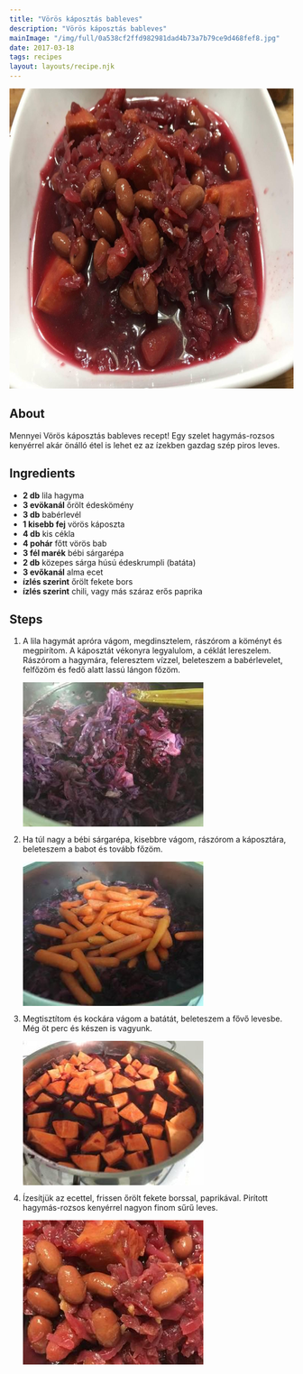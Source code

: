```yaml
---
title: "Vörös káposztás bableves"
description: "Vörös káposztás bableves"
mainImage: "/img/full/0a538cf2ffd982981dad4b73a7b79ce9d468fef8.jpg"
date: 2017-03-18
tags: recipes
layout: layouts/recipe.njk
---
```

                        
<p align="center"><a href="https://cookpad.com/hu/receptek/2252318-voros-kaposztas-bableves" rel="Recipe source page"><img width="751" height="532" src="/img/full/0a538cf2ffd982981dad4b73a7b79ce9d468fef8.jpg"/></a></p>

## About
Mennyei Vörös káposztás bableves recept! Egy szelet hagymás-rozsos kenyérrel akár önálló étel is lehet ez az ízekben gazdag szép piros leves.

>  

## Ingredients
* **2 db** lila hagyma
* **3 evökanál** őrölt édeskömény
* **3 db** babérlevél
* **1 kisebb fej** vörös káposzta
* **4 db** kis cékla
* **4 pohár** főtt vörös bab
* **3 fél marék** bébi sárgarépa
* **2 db** közepes sárga húsú édeskrumpli (batáta)
* **3 evőkanál** alma ecet
* **ízlés szerint** őrölt fekete bors
* **ízlés szerint** chili, vagy más száraz erős paprika

## Steps

1. A lila hagymát apróra vágom, megdinsztelem, rászórom a köményt és megpirítom. A káposztát vékonyra legyalulom, a céklát lereszelem. Rászórom a hagymára, feleresztem vízzel, beleteszem a babérlevelet, felfőzöm és fedő alatt lassú lángon főzöm.
 
    <p><img width="320" height="256" align="left" src="/img/full/e4bbe721379c575b0b68ae06c4ea7d6f7d5b5004.jpg"/></p><div style="clear: both"/>

2. Ha túl nagy a bébi sárgarépa, kisebbre vágom, rászórom a káposztára, beleteszem a babot és tovább főzöm.
 
    <p><img width="320" height="256" align="left" src="/img/full/659cc97dbc06a539f12f4bab01029e0ff740187b.jpg"/></p><div style="clear: both"/>

3. Megtisztítom és kockára vágom a batátát, beleteszem a fővő levesbe. Még öt perc és készen is vagyunk.
 
    <p><img width="320" height="256" align="left" src="/img/full/86819afa17496e1dab00dc0b3f40cb6cbc3ac18c.jpg"/></p><div style="clear: both"/>

4. Ízesítjük az ecettel, frissen őrölt fekete borssal, paprikával. Pirított hagymás-rozsos kenyérrel nagyon finom sűrű leves.
 
    <p><img width="320" height="256" align="left" src="/img/full/b1b1fba233d7149b81f32bd8abe3004c05d3823a.jpg"/></p><div style="clear: both"/>

